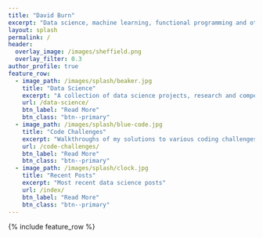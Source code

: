 ```yaml
---
title: "David Burn"
excerpt: "Data science, machine learning, functional programming and other projects"
layout: splash
permalink: /
header:
  overlay_image: /images/sheffield.png
  overlay_filter: 0.3
author_profile: true
feature_row:
  - image_path: /images/splash/beaker.jpg
    title: "Data Science"
    excerpt: "A collection of data science projects, research and competition entries"
    url: /data-science/
    btn_label: "Read More"
    btn_class: "btn--primary"
  - image_path: /images/splash/blue-code.jpg
    title: "Code Challenges"
    excerpt: "Walkthroughs of my solutions to various coding challenges"
    url: /code-challenges/
    btn_label: "Read More"
    btn_class: "btn--primary"
  - image_path: /images/splash/clock.jpg
    title: "Recent Posts"
    excerpt: "Most recent data science posts"
    url: /index/
    btn_label: "Read More"
    btn_class: "btn--primary"
---
```


{% include feature_row %}

